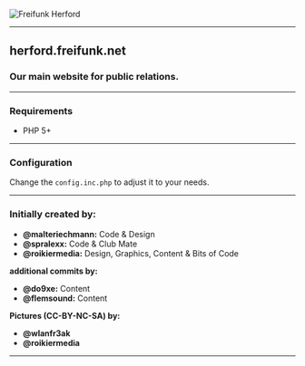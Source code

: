 ![Freifunk Herford](https://raw.githubusercontent.com/freifunk-flensburg/website/master/assets/images/freifunk-flensburg.png)

---

## herford.freifunk.net

### Our main website for public relations.

___

### Requirements

* PHP 5+

---

### Configuration

Change the `config.inc.php` to adjust it to your needs.

---

### Initially created by:

- **@malteriechmann:** Code & Design
- **@spralexx:** Code & Club Mate
- **@roikiermedia:** Design, Graphics, Content & Bits of Code

**additional commits by:**

- **@do9xe:** Content
- **@flemsound:** Content

**Pictures (CC-BY-NC-SA) by:**

- **@wlanfr3ak**
- **@roikiermedia**

---
